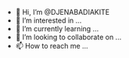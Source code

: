 - 👋 Hi, I’m @DJENABADIAKITE
- 👀 I’m interested in ...
- 🌱 I’m currently learning ...
- 💞️ I’m looking to collaborate on ...
- 📫 How to reach me ...

<!---
DJENABADIAKITE/DJENABADIAKITE is a ✨ special ✨ repository because its `README.md` (this file) appears on your GitHub profile.
You can click the Preview link to take a look at your changes.
--->
